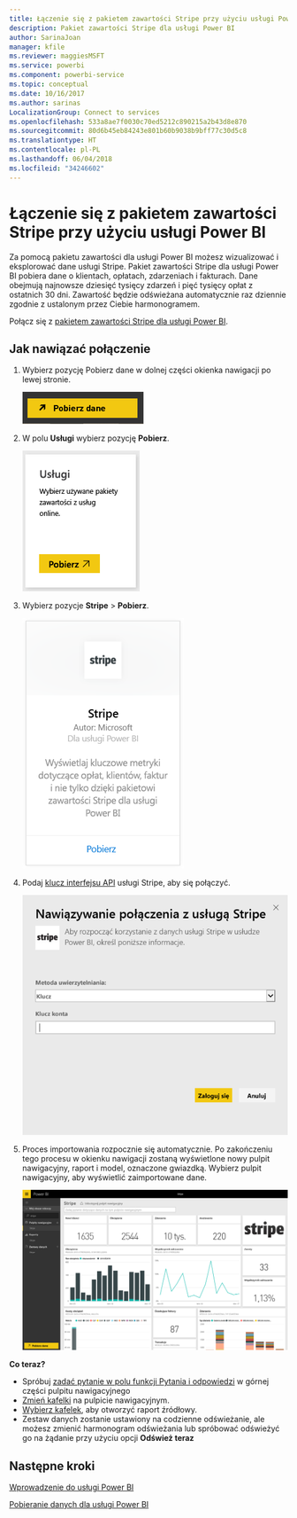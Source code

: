 ```yaml
---
title: Łączenie się z pakietem zawartości Stripe przy użyciu usługi Power BI
description: Pakiet zawartości Stripe dla usługi Power BI
author: SarinaJoan
manager: kfile
ms.reviewer: maggiesMSFT
ms.service: powerbi
ms.component: powerbi-service
ms.topic: conceptual
ms.date: 10/16/2017
ms.author: sarinas
LocalizationGroup: Connect to services
ms.openlocfilehash: 533a8ae7f0030c70ed5212c890215a2b43d8e870
ms.sourcegitcommit: 80d6b45eb84243e801b60b9038b9bff77c30d5c8
ms.translationtype: HT
ms.contentlocale: pl-PL
ms.lasthandoff: 06/04/2018
ms.locfileid: "34246602"
---
```

# <a name="connect-to-stripe-with-power-bi"></a>Łączenie się z pakietem zawartości Stripe przy użyciu usługi Power BI
Za pomocą pakietu zawartości dla usługi Power BI możesz wizualizować i eksplorować dane usługi Stripe. Pakiet zawartości Stripe dla usługi Power BI pobiera dane o klientach, opłatach, zdarzeniach i fakturach. Dane obejmują najnowsze dziesięć tysięcy zdarzeń i pięć tysięcy opłat z ostatnich 30 dni. Zawartość będzie odświeżana automatycznie raz dziennie zgodnie z ustalonym przez Ciebie harmonogramem. 

Połącz się z [pakietem zawartości Stripe dla usługi Power BI](https://app.powerbi.com/getdata/services/stripe).

## <a name="how-to-connect"></a>Jak nawiązać połączenie
1. Wybierz pozycję Pobierz dane w dolnej części okienka nawigacji po lewej stronie.  
   
    ![](media/service-connect-to-stripe/getdata.png)
2. W polu **Usługi** wybierz pozycję **Pobierz**.  
   
    ![](media/service-connect-to-stripe/services.png)  
3. Wybierz pozycje **Stripe** &gt; **Pobierz**.  
   
    ![](media/service-connect-to-stripe/stripe.png)  
4. Podaj [klucz interfejsu API](https://dashboard.stripe.com/account/apikeys) usługi Stripe, aby się połączyć.  
   
    ![](media/service-connect-to-stripe/creds.png)
5. Proces importowania rozpocznie się automatycznie. Po zakończeniu tego procesu w okienku nawigacji zostaną wyświetlone nowy pulpit nawigacyjny, raport i model, oznaczone gwiazdką. Wybierz pulpit nawigacyjny, aby wyświetlić zaimportowane dane.
   
    ![](media/service-connect-to-stripe/dashboard.png)

**Co teraz?**

* Spróbuj [zadać pytanie w polu funkcji Pytania i odpowiedzi](power-bi-q-and-a.md) w górnej części pulpitu nawigacyjnego
* [Zmień kafelki](service-dashboard-edit-tile.md) na pulpicie nawigacyjnym.
* [Wybierz kafelek](service-dashboard-tiles.md), aby otworzyć raport źródłowy.
* Zestaw danych zostanie ustawiony na codzienne odświeżanie, ale możesz zmienić harmonogram odświeżania lub spróbować odświeżyć go na żądanie przy użyciu opcji **Odśwież teraz**

## <a name="next-steps"></a>Następne kroki
[Wprowadzenie do usługi Power BI](service-get-started.md)

[Pobieranie danych dla usługi Power BI](service-get-data.md)

